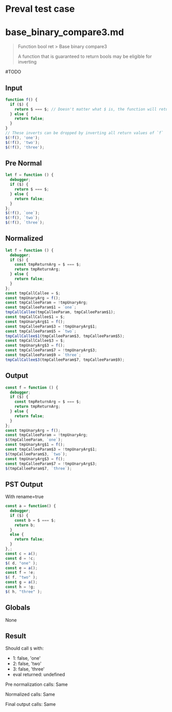 # Preval test case

# base_binary_compare3.md

> Function bool ret > Base binary compare3
>
> A function that is guaranteed to return bools may be eligible for inverting

#TODO

## Input

`````js filename=intro
function f() {
  if ($) {
    return $ === $; // Doesn't matter what $ is, the function will return true or false.
  } else {
    return false;
  }
}
// These inverts can be dropped by inverting all return values of `f`
$(!f(), 'one');
$(!f(), 'two');
$(!f(), 'three');
`````

## Pre Normal

`````js filename=intro
let f = function () {
  debugger;
  if ($) {
    return $ === $;
  } else {
    return false;
  }
};
$(!f(), `one`);
$(!f(), `two`);
$(!f(), `three`);
`````

## Normalized

`````js filename=intro
let f = function () {
  debugger;
  if ($) {
    const tmpReturnArg = $ === $;
    return tmpReturnArg;
  } else {
    return false;
  }
};
const tmpCallCallee = $;
const tmpUnaryArg = f();
const tmpCalleeParam = !tmpUnaryArg;
const tmpCalleeParam$1 = `one`;
tmpCallCallee(tmpCalleeParam, tmpCalleeParam$1);
const tmpCallCallee$1 = $;
const tmpUnaryArg$1 = f();
const tmpCalleeParam$3 = !tmpUnaryArg$1;
const tmpCalleeParam$5 = `two`;
tmpCallCallee$1(tmpCalleeParam$3, tmpCalleeParam$5);
const tmpCallCallee$3 = $;
const tmpUnaryArg$3 = f();
const tmpCalleeParam$7 = !tmpUnaryArg$3;
const tmpCalleeParam$9 = `three`;
tmpCallCallee$3(tmpCalleeParam$7, tmpCalleeParam$9);
`````

## Output

`````js filename=intro
const f = function () {
  debugger;
  if ($) {
    const tmpReturnArg = $ === $;
    return tmpReturnArg;
  } else {
    return false;
  }
};
const tmpUnaryArg = f();
const tmpCalleeParam = !tmpUnaryArg;
$(tmpCalleeParam, `one`);
const tmpUnaryArg$1 = f();
const tmpCalleeParam$3 = !tmpUnaryArg$1;
$(tmpCalleeParam$3, `two`);
const tmpUnaryArg$3 = f();
const tmpCalleeParam$7 = !tmpUnaryArg$3;
$(tmpCalleeParam$7, `three`);
`````

## PST Output

With rename=true

`````js filename=intro
const a = function() {
  debugger;
  if ($) {
    const b = $ === $;
    return b;
  }
  else {
    return false;
  }
},;
const c = a();
const d = !c;
$( d, "one" );
const e = a();
const f = !e;
$( f, "two" );
const g = a();
const h = !g;
$( h, "three" );
`````

## Globals

None

## Result

Should call `$` with:
 - 1: false, 'one'
 - 2: false, 'two'
 - 3: false, 'three'
 - eval returned: undefined

Pre normalization calls: Same

Normalized calls: Same

Final output calls: Same
